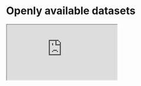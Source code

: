 # Openly available datasets

<iframe src="https://docs.google.com/spreadsheets/d/e/2PACX-1vQmcOV0WcAfu6iu5HJ6qoYRGwMOROLjja_rzh7TpBDZza-oJKasfZLJPmSfaWUeXtS-ueX54GA6ur1Z/pubhtml?gid=0&single=true&widget=true&headers=false"></iframe> 
